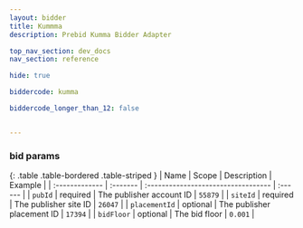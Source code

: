 ```yaml
---
layout: bidder
title: Kummma
description: Prebid Kumma Bidder Adapter

top_nav_section: dev_docs
nav_section: reference

hide: true

biddercode: kumma

biddercode_longer_than_12: false


---
```


### bid params

{: .table .table-bordered .table-striped }
| Name           | Scope    | Description                         | Example |
| :------------- | :------- | :---------------------------------- | :------ |
| `pubId`        | required | The publisher account ID            | `55879` |
| `siteId`       | required | The publisher site ID               | `26047` |
| `placementId`  | optional | The publisher placement ID          | `17394` |
| `bidFloor`     | optional | The bid floor                       | `0.001` |